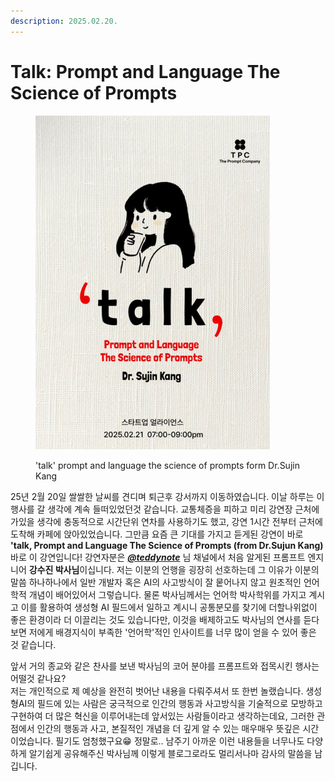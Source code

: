 ```yaml
---
description: 2025.02.20.
---
```


# Talk: Prompt and Language The Science of Prompts

<figure><img src="../.gitbook/assets/talk.jpeg" alt="" width="375"><figcaption><p>'talk' prompt and language the science of prompts form Dr.Sujin Kang</p></figcaption></figure>



25년 2월 20일 쌀쌀한 날씨를 견디며 퇴근후 강서까지 이동하였습니다. 이날 하루는 이 행사를 갈 생각에 계속 들떠있었던것 같습니다. 교통체증을 피하고 미리 강연장 근처에 가있을 생각에 충동적으로 시간단위 연차를 사용하기도 했고, 강연 1시간 전부터 근처에 도착해 카페에 앉아있었습니다. 그만큼 요즘 큰 기대를 가지고 듣게된 강연이 바로 **'talk, Prompt and Language The Science of Prompts (from Dr.Sujun Kang)** 바로 이 강연입니다! 강연자분은 [_**@teddynote**_](https://www.youtube.com/@teddynote) 님 채널에서 처음 알게된 프롬프트 엔지니어 **강수진 박사님**이십니다. 저는 이분의 언행을 굉장히 선호하는데 그 이유가 이분의 말씀 하나하나에서 일반 개발자 혹은 AI의 사고방식이 잘 뭍어나지 않고 원초적인 언어학적 개념이 배어있어서 그렇습니다. 물론 박사님께서는 언어학 박사학위를 가지고 계시고 이를 활용하여 생성형 AI 필드에서 일하고 계시니 공통분모를 찾기에 더할나위없이 좋은 환경이라 더 이끌리는 것도 있습니다만, 이것을 배제하고도 박사님의 연사를 듣다보면 저에게 배경지식이 부족한 '언어학'적인 인사이트를 너무 많이 얻을 수 있어 좋은 것 같습니다.&#x20;

앞서 거의 종교와 같은 찬사를 보낸 박사님의 코어 분야를 프롬프트와 접목시킨 행사는 어떨것 같나요?\
저는 개인적으로 제 예상을 완전히 벗어난 내용을 다뤄주셔서 또 한번 놀랬습니다. 생성형AI의 필드에 있는 사람은 궁극적으로 인간의 행동과 사고방식을 기술적으로 모방하고 구현하여 더 많은 혁신을 이루어내는데 앞서있는 사람들이라고 생각하는데요, 그러한 관점에서 인간의 행동과 사고, 본질적인 개념을 더 깊게 알 수 있는 매우매우 뜻깊은 시간이었습니다. 필기도 엄청했구요😁 정말로.. 남주기 아까운 이런 내용들을 너무나도 다양하게 알기쉽게 공유해주신 박사님께 이렇게 블로그로라도 멀리서나마 감사의 말씀을 남깁니다.
